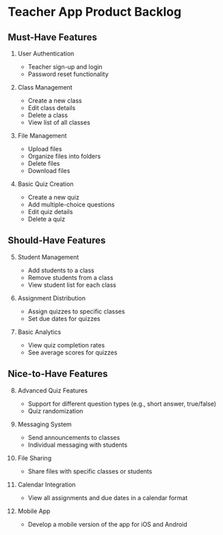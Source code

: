 # Teacher App Product Backlog

## Must-Have Features
1. User Authentication
   - Teacher sign-up and login
   - Password reset functionality

2. Class Management
   - Create a new class
   - Edit class details
   - Delete a class
   - View list of all classes

3. File Management
   - Upload files
   - Organize files into folders
   - Delete files
   - Download files

4. Basic Quiz Creation
   - Create a new quiz
   - Add multiple-choice questions
   - Edit quiz details
   - Delete a quiz

## Should-Have Features
5. Student Management
   - Add students to a class
   - Remove students from a class
   - View student list for each class

6. Assignment Distribution
   - Assign quizzes to specific classes
   - Set due dates for quizzes

7. Basic Analytics
   - View quiz completion rates
   - See average scores for quizzes

## Nice-to-Have Features
8. Advanced Quiz Features
   - Support for different question types (e.g., short answer, true/false)
   - Quiz randomization

9. Messaging System
   - Send announcements to classes
   - Individual messaging with students

10. File Sharing
    - Share files with specific classes or students

11. Calendar Integration
    - View all assignments and due dates in a calendar format

12. Mobile App
    - Develop a mobile version of the app for iOS and Android
